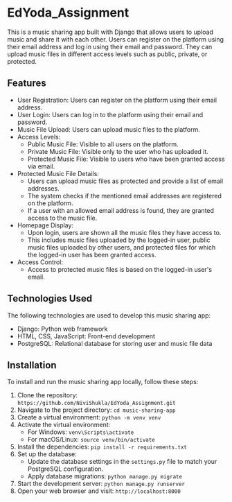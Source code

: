 # EdYoda_Assignment

This is a music sharing app built with Django that allows users to upload music and share it with each other. Users can register on the platform using their email address and log in using their email and password. They can upload music files in different access levels such as public, private, or protected.

## Features

- User Registration: Users can register on the platform using their email address.
- User Login: Users can log in to the platform using their email and password.
- Music File Upload: Users can upload music files to the platform.
- Access Levels:
  - Public Music File: Visible to all users on the platform.
  - Private Music File: Visible only to the user who has uploaded it.
  - Protected Music File: Visible to users who have been granted access via email.
- Protected Music File Details:
  - Users can upload music files as protected and provide a list of email addresses.
  - The system checks if the mentioned email addresses are registered on the platform.
  - If a user with an allowed email address is found, they are granted access to the music file.
- Homepage Display:
  - Upon login, users are shown all the music files they have access to.
  - This includes music files uploaded by the logged-in user, public music files uploaded by other users, and protected files for which the logged-in user has been granted access.
- Access Control:
  - Access to protected music files is based on the logged-in user's email.

## Technologies Used

The following technologies are used to develop this music sharing app:

- Django: Python web framework
- HTML, CSS, JavaScript: Front-end development
- PostgreSQL: Relational database for storing user and music file data

## Installation

To install and run the music sharing app locally, follow these steps:

1. Clone the repository: `https://github.com/NiviShukla/EdYoda_Assignment.git`
2. Navigate to the project directory: `cd music-sharing-app`
3. Create a virtual environment: `python -m venv venv`
4. Activate the virtual environment:
   - For Windows: `venv\Scripts\activate`
   - For macOS/Linux: `source venv/bin/activate`
5. Install the dependencies: `pip install -r requirements.txt`
6. Set up the database:
   - Update the database settings in the `settings.py` file to match your PostgreSQL configuration.
   - Apply database migrations: `python manage.py migrate`
7. Start the development server: `python manage.py runserver`
8. Open your web browser and visit: `http://localhost:8000`
